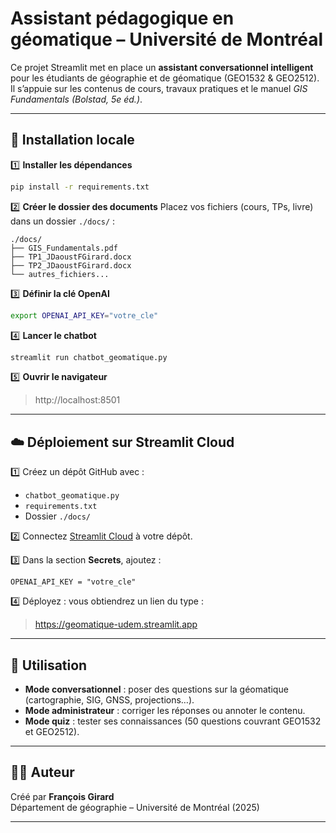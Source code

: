 # Assistant pédagogique en géomatique – Université de Montréal

Ce projet Streamlit met en place un **assistant conversationnel intelligent** pour les étudiants de géographie et de géomatique (GEO1532 & GEO2512).  
Il s’appuie sur les contenus de cours, travaux pratiques et le manuel *GIS Fundamentals (Bolstad, 5e éd.)*.

---

## 🚀 Installation locale

1️⃣ **Installer les dépendances**
```bash
pip install -r requirements.txt
```

2️⃣ **Créer le dossier des documents**
Placez vos fichiers (cours, TPs, livre) dans un dossier `./docs/` :
```
./docs/
├── GIS_Fundamentals.pdf
├── TP1_JDaoustFGirard.docx
├── TP2_JDaoustFGirard.docx
└── autres_fichiers...
```

3️⃣ **Définir la clé OpenAI**
```bash
export OPENAI_API_KEY="votre_cle"
```

4️⃣ **Lancer le chatbot**
```bash
streamlit run chatbot_geomatique.py
```

5️⃣ **Ouvrir le navigateur**
> http://localhost:8501

---

## ☁️ Déploiement sur Streamlit Cloud

1️⃣ Créez un dépôt GitHub avec :
- `chatbot_geomatique.py`
- `requirements.txt`
- Dossier `./docs/`

2️⃣ Connectez [Streamlit Cloud](https://share.streamlit.io) à votre dépôt.

3️⃣ Dans la section **Secrets**, ajoutez :
```
OPENAI_API_KEY = "votre_cle"
```

4️⃣ Déployez : vous obtiendrez un lien du type :
> https://geomatique-udem.streamlit.app

---

## 🧭 Utilisation

- **Mode conversationnel** : poser des questions sur la géomatique (cartographie, SIG, GNSS, projections…).  
- **Mode administrateur** : corriger les réponses ou annoter le contenu.  
- **Mode quiz** : tester ses connaissances (50 questions couvrant GEO1532 et GEO2512).

---

## 👨‍🏫 Auteur

Créé par **François Girard**  
Département de géographie – Université de Montréal (2025)

---
